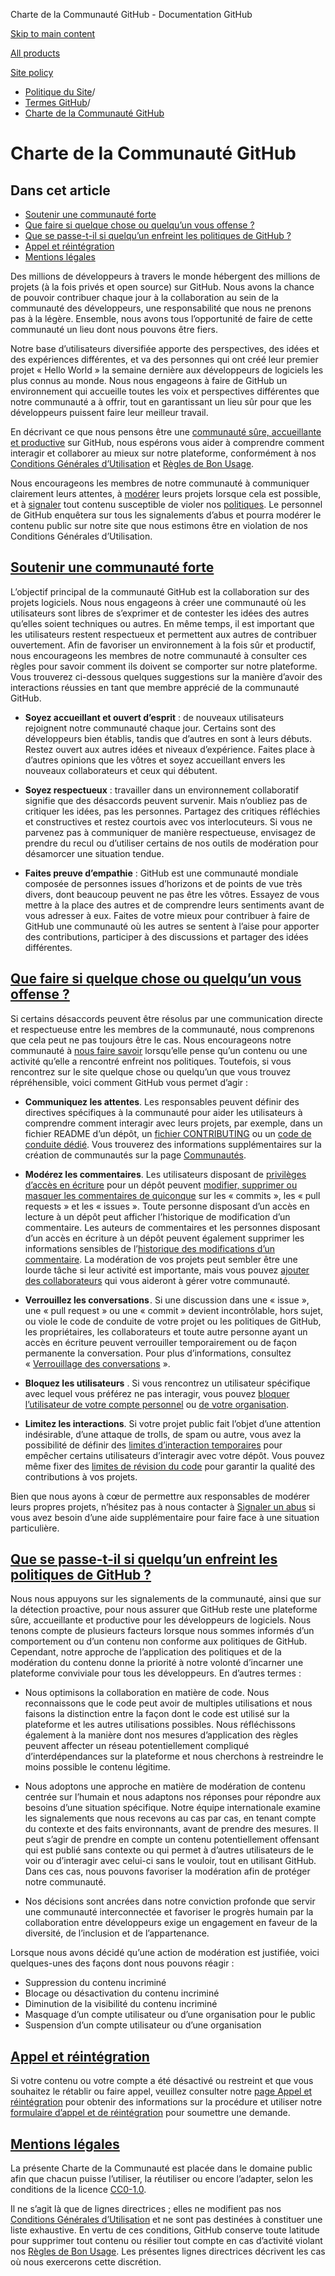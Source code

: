 Charte de la Communauté GitHub - Documentation GitHub

[Skip to main content](#main-content)

[All products](/fr)

[Site policy](/site-policy)

* [Politique du Site](/fr/site-policy)/
* [Termes GitHub](/fr/site-policy/github-terms)/
* [Charte de la Communauté GitHub](/fr/site-policy/github-terms/github-community-guidelines)

Charte de la Communauté GitHub
==========

Dans cet article
----------

* [Soutenir une communauté forte](#maintaining-a-strong-community)
* [Que faire si quelque chose ou quelqu’un vous offense ?](#what-if-something-or-someone-offends-you)
* [Que se passe-t-il si quelqu’un enfreint les politiques de GitHub ?](#what-happens-if-someone-violates-githubs-policies)
* [Appel et réintégration](#appeal-and-reinstatement)
* [Mentions légales](#legal-notices)

Des millions de développeurs à travers le monde hébergent des millions de projets (à la fois privés et open source) sur GitHub. Nous avons la chance de pouvoir contribuer chaque jour à la collaboration au sein de la communauté des développeurs, une responsabilité que nous ne prenons pas à la légère. Ensemble, nous avons tous l’opportunité de faire de cette communauté un lieu dont nous pouvons être fiers.

Notre base d’utilisateurs diversifiée apporte des perspectives, des idées et des expériences différentes, et va des personnes qui ont créé leur premier projet « Hello World » la semaine dernière aux développeurs de logiciels les plus connus au monde. Nous nous engageons à faire de GitHub un environnement qui accueille toutes les voix et perspectives différentes que notre communauté a à offrir, tout en garantissant un lieu sûr pour que les développeurs puissent faire leur meilleur travail.

En décrivant ce que nous pensons être une [communauté sûre, accueillante et productive](https://opensource.guide/building-community/) sur GitHub, nous espérons vous aider à comprendre comment interagir et collaborer au mieux sur notre plateforme, conformément à nos [Conditions Générales d’Utilisation](/fr/site-policy/github-terms/github-terms-of-service) et [Règles de Bon Usage](/fr/site-policy/acceptable-use-policies/github-acceptable-use-policies).

Nous encourageons les membres de notre communauté à communiquer clairement leurs attentes, à [modérer](#what-if-something-or-someone-offends-you) leurs projets lorsque cela est possible, et à [signaler](https://github.com/contact/report-abuse) tout contenu susceptible de violer nos [politiques](/fr/site-policy/github-terms/github-terms-of-service). Le personnel de GitHub enquêtera sur tous les signalements d’abus et pourra modérer le contenu public sur notre site que nous estimons être en violation de nos Conditions Générales d’Utilisation.

[Soutenir une communauté forte](#maintaining-a-strong-community)
----------

L’objectif principal de la communauté GitHub est la collaboration sur des projets logiciels. Nous nous engageons à créer une communauté où les utilisateurs sont libres de s’exprimer et de contester les idées des autres qu’elles soient techniques ou autres. En même temps, il est important que les utilisateurs restent respectueux et permettent aux autres de contribuer ouvertement. Afin de favoriser un environnement à la fois sûr et productif, nous encourageons les membres de notre communauté à consulter ces règles pour savoir comment ils doivent se comporter sur notre plateforme. Vous trouverez ci-dessous quelques suggestions sur la manière d’avoir des interactions réussies en tant que membre apprécié de la communauté GitHub.

* **Soyez accueillant et ouvert d’esprit** : de nouveaux utilisateurs rejoignent notre communauté chaque jour. Certains sont des développeurs bien établis, tandis que d’autres en sont à leurs débuts. Restez ouvert aux autres idées et niveaux d’expérience. Faites place à d’autres opinions que les vôtres et soyez accueillant envers les nouveaux collaborateurs et ceux qui débutent.

* **Soyez respectueux** : travailler dans un environnement collaboratif signifie que des désaccords peuvent survenir. Mais n’oubliez pas de critiquer les idées, pas les personnes. Partagez des critiques réfléchies et constructives et restez courtois avec vos interlocuteurs. Si vous ne parvenez pas à communiquer de manière respectueuse, envisagez de prendre du recul ou d’utiliser certains de nos outils de modération pour désamorcer une situation tendue.

* **Faites preuve d’empathie** : GitHub est une communauté mondiale composée de personnes issues d’horizons et de points de vue très divers, dont beaucoup peuvent ne pas être les vôtres. Essayez de vous mettre à la place des autres et de comprendre leurs sentiments avant de vous adresser à eux. Faites de votre mieux pour contribuer à faire de GitHub une communauté où les autres se sentent à l’aise pour apporter des contributions, participer à des discussions et partager des idées différentes.

[Que faire si quelque chose ou quelqu’un vous offense ?](#what-if-something-or-someone-offends-you)
----------

Si certains désaccords peuvent être résolus par une communication directe et respectueuse entre les membres de la communauté, nous comprenons que cela peut ne pas toujours être le cas. Nous encourageons notre communauté à [nous faire savoir](https://support.github.com/contact/report-abuse?category=report-abuse&report=other&report_type=unspecified) lorsqu’elle pense qu’un contenu ou une activité qu’elle a rencontré enfreint nos politiques. Toutefois, si vous rencontrez sur le site quelque chose ou quelqu’un que vous trouvez répréhensible, voici comment GitHub vous permet d’agir :

* **Communiquez les attentes**. Les responsables peuvent définir des directives spécifiques à la communauté pour aider les utilisateurs à comprendre comment interagir avec leurs projets, par exemple, dans un fichier README d’un dépôt, un [fichier CONTRIBUTING](/fr/communities/setting-up-your-project-for-healthy-contributions/setting-guidelines-for-repository-contributors) ou un [code de conduite dédié](/fr/communities/setting-up-your-project-for-healthy-contributions/adding-a-code-of-conduct-to-your-project). Vous trouverez des informations supplémentaires sur la création de communautés sur la page [Communautés](/fr/communities).

* **Modérez les commentaires**. Les utilisateurs disposant de [privilèges d’accès en écriture](/fr/organizations/managing-user-access-to-your-organizations-repositories/repository-roles-for-an-organization) pour un dépôt peuvent [modifier, supprimer ou masquer les commentaires de quiconque](/fr/communities/moderating-comments-and-conversations/managing-disruptive-comments) sur les « commits », les « pull requests » et les « issues ». Toute personne disposant d’un accès en lecture à un dépôt peut afficher l’historique de modification d’un commentaire. Les auteurs de commentaires et les personnes disposant d’un accès en écriture à un dépôt peuvent également supprimer les informations sensibles de l’[historique des modifications d’un commentaire](/fr/communities/moderating-comments-and-conversations/tracking-changes-in-a-comment). La modération de vos projets peut sembler être une lourde tâche si leur activité est importante, mais vous pouvez [ajouter des collaborateurs](/fr/account-and-profile/setting-up-and-managing-your-personal-account-on-github/managing-personal-account-settings/permission-levels-for-a-personal-account-repository#collaborator-access-for-a-repository-owned-by-a-personal-account) qui vous aideront à gérer votre communauté.

* **Verrouillez les conversations** . Si une discussion dans une « issue », une « pull request » ou une « commit » devient incontrôlable, hors sujet, ou viole le code de conduite de votre projet ou les politiques de GitHub, les propriétaires, les collaborateurs et toute autre personne ayant un accès en écriture peuvent verrouiller temporairement ou de façon permanente la conversation. Pour plus d’informations, consultez « [Verrouillage des conversations](/fr/communities/moderating-comments-and-conversations/locking-conversations) ».

* **Bloquez les utilisateurs** . Si vous rencontrez un utilisateur spécifique avec lequel vous préférez ne pas interagir, vous pouvez [bloquer l’utilisateur de votre compte personnel](/fr/communities/maintaining-your-safety-on-github/blocking-a-user-from-your-personal-account) ou [de votre organisation](/fr/communities/maintaining-your-safety-on-github/blocking-a-user-from-your-organization).

* **Limitez les interactions**. Si votre projet public fait l’objet d’une attention indésirable, d’une attaque de trolls, de spam ou autre, vous avez la possibilité de définir des [limites d’interaction temporaires](/fr/communities/moderating-comments-and-conversations/limiting-interactions-in-your-repository) pour empêcher certains utilisateurs d’interagir avec votre dépôt. Vous pouvez même fixer des [limites de révision du code](https://github.blog/2021-11-01-github-keeps-getting-better-for-open-source-maintainers/#preventing-drive-by-pull-request-approvals-and-requested-changes) pour garantir la qualité des contributions à vos projets.

Bien que nous ayons à cœur de permettre aux responsables de modérer leurs propres projets, n’hésitez pas à nous contacter à [Signaler un abus](https://github.com/contact/report-abuse) si vous avez besoin d’une aide supplémentaire pour faire face à une situation particulière.

[Que se passe-t-il si quelqu’un enfreint les politiques de GitHub ?](#what-happens-if-someone-violates-githubs-policies)
----------

Nous nous appuyons sur les signalements de la communauté, ainsi que sur la détection proactive, pour nous assurer que GitHub reste une plateforme sûre, accueillante et productive pour les développeurs de logiciels. Nous tenons compte de plusieurs facteurs lorsque nous sommes informés d’un comportement ou d’un contenu non conforme aux politiques de GitHub. Cependant, notre approche de l’application des politiques et de la modération du contenu donne la priorité à notre volonté d’incarner une plateforme conviviale pour tous les développeurs. En d’autres termes :

* Nous optimisons la collaboration en matière de code. Nous reconnaissons que le code peut avoir de multiples utilisations et nous faisons la distinction entre la façon dont le code est utilisé sur la plateforme et les autres utilisations possibles. Nous réfléchissons également à la manière dont nos mesures d’application des règles peuvent affecter un réseau potentiellement compliqué d’interdépendances sur la plateforme et nous cherchons à restreindre le moins possible le contenu légitime.

* Nous adoptons une approche en matière de modération de contenu centrée sur l’humain et nous adaptons nos réponses pour répondre aux besoins d’une situation spécifique. Notre équipe internationale examine les signalements que nous recevons au cas par cas, en tenant compte du contexte et des faits environnants, avant de prendre des mesures. Il peut s’agir de prendre en compte un contenu potentiellement offensant qui est publié sans contexte ou qui permet à d’autres utilisateurs de le voir ou d’interagir avec celui-ci sans le vouloir, tout en utilisant GitHub. Dans ces cas, nous pouvons favoriser la modération afin de protéger notre communauté.

* Nos décisions sont ancrées dans notre conviction profonde que servir une communauté interconnectée et favoriser le progrès humain par la collaboration entre développeurs exige un engagement en faveur de la diversité, de l’inclusion et de l’appartenance.

Lorsque nous avons décidé qu’une action de modération est justifiée, voici quelques-unes des façons dont nous pouvons réagir :

* Suppression du contenu incriminé
* Blocage ou désactivation du contenu incriminé
* Diminution de la visibilité du contenu incriminé
* Masquage d’un compte utilisateur ou d’une organisation pour le public
* Suspension d’un compte utilisateur ou d’une organisation

[Appel et réintégration](#appeal-and-reinstatement)
----------

Si votre contenu ou votre compte a été désactivé ou restreint et que vous souhaitez le rétablir ou faire appel, veuillez consulter notre [page Appel et réintégration](/fr/site-policy/acceptable-use-policies/github-appeal-and-reinstatement) pour obtenir des informations sur la procédure et utiliser notre [formulaire d’appel et de réintégration](https://support.github.com/contact/reinstatement) pour soumettre une demande.

[Mentions légales](#legal-notices)
----------

La présente Charte de la Communauté est placée dans le domaine public afin que chacun puisse l’utiliser, la réutiliser ou encore l’adapter, selon les conditions de la licence [CC0-1.0](https://creativecommons.org/publicdomain/zero/1.0/).

Il ne s’agit là que de lignes directrices ; elles ne modifient pas nos [Conditions Générales d’Utilisation](/fr/site-policy/github-terms/github-terms-of-service) et ne sont pas destinées à constituer une liste exhaustive. En vertu de ces conditions, GitHub conserve toute latitude pour supprimer tout contenu ou résilier tout compte en cas d’activité violant nos [Règles de Bon Usage](/fr/site-policy/acceptable-use-policies/github-acceptable-use-policies). Les présentes lignes directrices décrivent les cas où nous exercerons cette discrétion.
